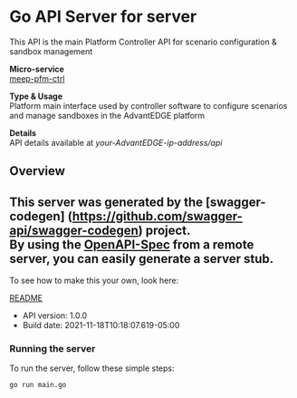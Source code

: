 # Go API Server for server

This API is the main Platform Controller API for scenario configuration & sandbox management <p>**Micro-service**<br>[meep-pfm-ctrl](https://github.com/InterDigitalInc/AdvantEDGE/tree/master/go-apps/meep-platform-ctrl) <p>**Type & Usage**<br>Platform main interface used by controller software to configure scenarios and manage sandboxes in the AdvantEDGE platform <p>**Details**<br>API details available at _your-AdvantEDGE-ip-address/api_

## Overview
This server was generated by the [swagger-codegen]
(https://github.com/swagger-api/swagger-codegen) project.  
By using the [OpenAPI-Spec](https://github.com/OAI/OpenAPI-Specification) from a remote server, you can easily generate a server stub.  
-

To see how to make this your own, look here:

[README](https://github.com/swagger-api/swagger-codegen/blob/master/README.md)

- API version: 1.0.0
- Build date: 2021-11-18T10:18:07.619-05:00


### Running the server
To run the server, follow these simple steps:

```
go run main.go
```

